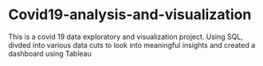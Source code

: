 # Covid19-analysis-and-visualization

This is a covid 19 data exploratory and visualization project. Using SQL, divded into various data cuts to look into meaningful insights and created a dashboard using Tableau
